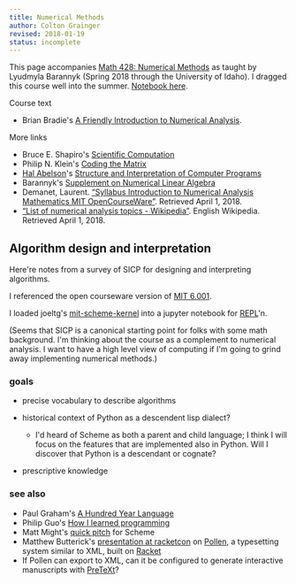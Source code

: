 ```yaml
---
title: Numerical Methods
author: Colton Grainger
revised: 2018-01-19
status: incomplete
---
```


This page accompanies [Math 428: Numerical Methods](http://www.webpages.uidaho.edu/~barannyk/Teaching/Math428.html) as taught by Lyudmyla Barannyk (Spring 2018 through the University of Idaho). I dragged this course well into the summer. [Notebook here](https://nbviewer.jupyter.org/github/coltongrainger/pro18num/).

Course text

- Brian Bradie's [A Friendly Introduction to Numerical Analysis](https://www.amazon.com/Friendly-Introduction-Numerical-Analysis/dp/0130130540).

More links

- Bruce E. Shapiro's [Scientific Computation](http://calculuscastle.com/pythonbook.html) 
- Philip N. Klein's [Coding the Matrix](http://codingthematrix.com/)
- [Hal Abelson](https://en.wikipedia.org/wiki/Hal_Abelson)'s [Structure and Interpretation of Computer Programs](https://mitpress.mit.edu/sicp/full-text/book/book.html)
- Barannyk's [Supplement on Numerical Linear Algebra](https://web.archive.org/web/20180401003517/http://www.webpages.uidaho.edu/~barannyk/Teaching/math471_NumLinAlgebra.pdf)
- Demanet, Laurent. [“Syllabus  Introduction to Numerical Analysis  Mathematics  MIT OpenCourseWare”](https://ocw.mit.edu/courses/mathematics/18-330-introduction-to-numerical-analysis-spring-2012/syllabus/). Retrieved April 1, 2018.
- [“List of numerical analysis topics - Wikipedia”](https://en.wikipedia.org/wiki/List_of_numerical_analysis_topics#Numerical_linear_algebra). English Wikipedia. Retrieved April 1, 2018.

## Algorithm design and interpretation

Here're notes from a survey of SICP for designing and interpreting algorithms.

I referenced the open courseware version of [MIT 6.001](https://ocw.mit.edu/courses/electrical-engineering-and-computer-science/6-001-structure-and-interpretation-of-computer-programs-spring-2005/index.htm). 

I loaded joeltg's [mit-scheme-kernel](https://github.com/joeltg/mit-scheme-kernel) into a jupyter notebook for [REPL](https://en.wikipedia.org/wiki/Read%E2%80%93eval%E2%80%93print_loop)'n.

(Seems that SICP is a canonical starting point for folks with some math background. I'm thinking about the course as a complement to numerical analysis. I want to have a high level view of computing if I'm going to grind away implementing numerical methods.)

### goals

- precise vocabulary to describe algorithms 
- historical context of Python as a descendent lisp dialect?

  - I'd heard of Scheme as both a parent and child language; I think I will focus on the features that are implemented also in Python. Will I discover
    that Python is a descendant or cognate?

- prescriptive knowledge

### see also 

- Paul Graham's [A Hundred Year Language](http://www.paulgraham.com/hundred.html)
- Philip Guo's [How I learned programming](http://www.pgbovine.net/how-i-learned-programming.htm)
- Matt Might's [quick pitch](http://matt.might.net/articles/best-programming-languages/#scheme) for Scheme
- Matthew Butterick's [presentation at racketcon](https://www.youtube.com/watch?v=IMz09jYOgoc) on [Pollen](http://docs.racket-lang.org/pollen/), a typesetting system similar to XML, built on [Racket](https://en.wikipedia.org/wiki/Racket_(programming_language)) 
- If Pollen can export to XML, can it be configured to generate interactive manuscripts with [PreTeXt](http://mathbook.pugetsound.edu/index.html)?
